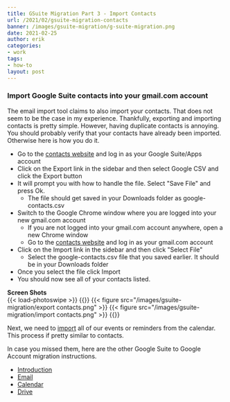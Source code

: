 ```yaml
---
title: GSuite Migration Part 3 - Import Contacts
url: /2021/02/gsuite-migration-contacts
banner: /images/gsuite-migration/g-suite-migration.png
date: 2021-02-25
author: erik
categories:
- work
tags:
- how-to
layout: post
---
```

### Import Google Suite contacts into your gmail.com account
The email import tool claims to also import your contacts. That does not seem to be the case in my experience. Thankfully, exporting and importing contacts is pretty simple. However, having duplicate contacts is annoying. You should probably verify that your contacts have already been imported. Otherwise here is how you do it.

* Go to the [contacts website](https://contacts.google.com) and log in as your Google Suite/Apps account
* Click on the Export link in the sidebar and then select Google CSV and click the Export button
* It will prompt you with how to handle the file. Select "Save File" and press Ok.
   * The file should get saved in your Downloads folder as google-contacts.csv
* Switch to the Google Chrome window where you are logged into your new gmail.com account
   * If you are not logged into your gmail.com account anywhere, open a new Chrome window
   * Go to the [contacts website](https://contacts.google.com) and log in as your gmail.com account
* Click on the Import link in the sidebar and then click "Select File"
   * Select the google-contacts.csv file that you saved earlier. It should be in your Downloads folder
* Once you select the file click Import
* You should now see all of your contacts listed.

**Screen Shots**  
{{< load-photoswipe >}} 
{{<gallery>}} 
  {{< figure src="/images/gsuite-migration/export contacts.png" >}}
  {{< figure src="/images/gsuite-migration/import contacts.png" >}}
{{</gallery>}}

Next, we need to [import](/2021/02/gsuite-migration-calendar/) all of our events or reminders from the calendar. This process if pretty similar to contacts.

In case you missed them, here are the other Google Suite to Google Account migration instructions.
* [Introduction](/2021/02/gsuite-migration-intro/)
* [Email](/2021/02/gsuite-migration-email/)
* [Calendar](/2021/02/gsuite-migration-calendar/)
* [Drive](/2021/02/gsuite-migration-drive/)
